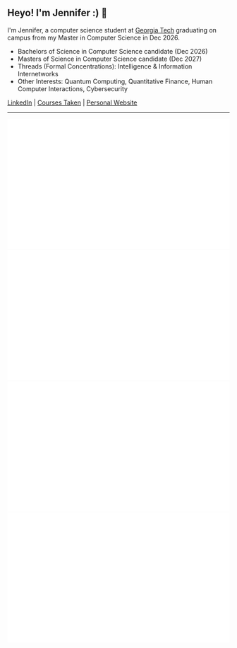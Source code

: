 ## Heyo! I'm Jennifer :) 👋

<!--
**jen051/jen051** is a ✨ _special_ ✨ repository because its `README.md` (this file) appears on your GitHub profile. -->
I'm Jennifer, a computer science student at <a href="https://www.gatech.edu/" target="_blank">Georgia Tech</a> graduating on campus from my Master in Computer Science in Dec 2026. 

- Bachelors of Science in Computer Science candidate (Dec 2026)
- Masters of Science in Computer Science candidate (Dec 2027)
- Threads (Formal Concentrations): Intelligence & Information Internetworks
- Other Interests: Quantum Computing, Quantitative Finance, Human Computer Interactions, Cybersecurity
  
[LinkedIn](https://www.linkedin.com/in/jenjiang5/) | [Courses Taken](https://github.com/jen051/jen051/blob/main/courses.md) | [Personal Website](https://jen051.github.io/)

---

<div align="center">
<a>
<img src="https://raw.githubusercontent.com/jen051/github-stats/master/generated/overview.svg#gh-dark-mode-only" />
<img src="https://raw.githubusercontent.com/jen051/github-stats/master/generated/languages.svg#gh-dark-mode-only" />
</a>

<a>
<img src="https://raw.githubusercontent.com/jen051/github-stats/master/generated/overview.svg#gh-light-mode-only" />
<img src="https://raw.githubusercontent.com/jen051/github-stats/master/generated/languages.svg#gh-light-mode-only" />
</a>

</div>
